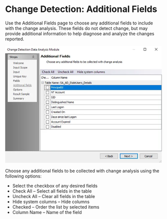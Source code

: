 # Change Detection: Additional Fields

Use the Additional Fields page to choose any additional fields to include with the change analysis.
These fields do not detect change, but may provide additional information to help diagnose and
analyze the changes reported.

![Change Detection Data Analysis Module wizard Additional Fields page](../../../../../static/img/product_docs/accessanalyzer/admin/analysis/changedetection/additionalfields.webp)

Choose any additional fields to be collected with change analysis using the following options:

- Select the checkbox of any desired fields
- Check All – Select all fields in the table
- Uncheck All – Clear all fields in the table
- Hide system columns – Hide columns
- Checked – Order the list by selected items
- Column Name – Name of the field
